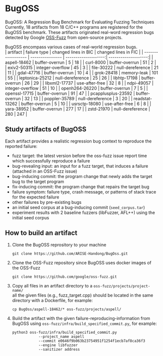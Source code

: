 # BugOSS
BugOSS: A Regression Bug Benchmark for Evaluating Fuzzing Techniques
Currently, 18 artifacts from 18 C/C++ programs are registered for the BugOSS benchmark. These artifacts originated real-word regression bugs detected by Google [OSS-Fuzz](https://github.com/google/oss-fuzz) from open-source projects. 

BugOSS encompass various cases of real-world regression bugs.  
| artifact           | failure type     | changed lines in BIC | changed lines in FIC | 
| ------------------ | ---------------- | --------------------:| --------------------:|
| aspell-18462       | buffer-overrun   |               5      |               18     |
| curl-8000          | buffer-overrun   |              51      |                2     |
| exiv2-50315        | integer-overflow |              45      |                3     |
| file-30222         | null-dereference |              21      |               11     |
| gdal-47716         | buffer-overrun   |              10      |                4     |
| grok-28418         | memory-leak      |             101      |               55     |
| leptonica-25212    | null-dereference |              25      |               26     |
| libhtp-17198       | buffer-overrun   |              26      |               29     |
| libxml2-17737      | use-after-free   |              32      |                8     |
| ndpi-49057         | integer-overflow |              51      |               10     |
| openh264-26220     | buffer-overrun   |               7      |                5     |
| openssl-17715      | buffer-overrun   |              91      |               47     |
| pcapplusplus-23592 | buffer-overrun   |              32      |               13     |
| poppler-35789      | null-dereference |               3      |               20     |
| readstat-13262     | buffer-overrun   |               5      |               10     |
| usrsctp-18080      | use-after-free   |               6      |                8     |
| yara-38952         | buffer-overrun   |             277      |               17     |
| zstd-21970         | null-dereference |             280      |              247     |


## Study artifacts of BugOSS
Each artifact provides a realistic regression bug context to reproduce the reported failure: 
- fuzz target: the latest version before the oss-fuzz issue report time which successfully reproduce a failure
- bug-revealing input: an input for a fuzz target, that induces a failure (attached in an OSS-Fuzz issue)
- bug-inducing commit: the program change that newly adds the target bug to the target program
- fix-inducing commit: the program change that repairs the target bug
- failure symptom: failure type, crash message, or patterns of stack trace for the expected failure
- other failures by pre-existing bugs
- an initial seed corpus at a bug-inducing commit (`seed_corpus.tar`)
- experiment results with 2 baseline fuzzers (libFuzzer, AFL++) using the initial seed corpus


## How to build an artifact
1. Clone the BugOSS reprository to your machine
   ``` 
   git clone https://github.com/ARISE-Handong/BugOss.git
   ```

2. Clone the OSS-Fuzz repository since BugOSS uses docker images of the OSS-Fuzz
   ```
   git clone https://github.com/google/oss-fuzz.git
   ```

3. Copy all files in an artifact directory to a `oss-fuzz/projects/project-name/`   
    all the given files (e.g., fuzz_target.cpp) should be located in the same directory with a Dockerfile, for example:  
   ```
   cp BugOss/aspell-18462/* oss-fuzz/projects/aspell/ 
   ```

4. Build the artifact with the given failure-reproducing-information from BugOSS using `oss-fuzz/infra/build_specified_commit.py`, for example:
   ```
   python3 oss-fuzz/infra/build_specified_commit.py 
               --project_name aspell  
               --commit e0646f9b063b23754951f1254f1ecb7af8ca36f3 
               --engine libfuzzer 
               --sanitizer address
   ``` 
